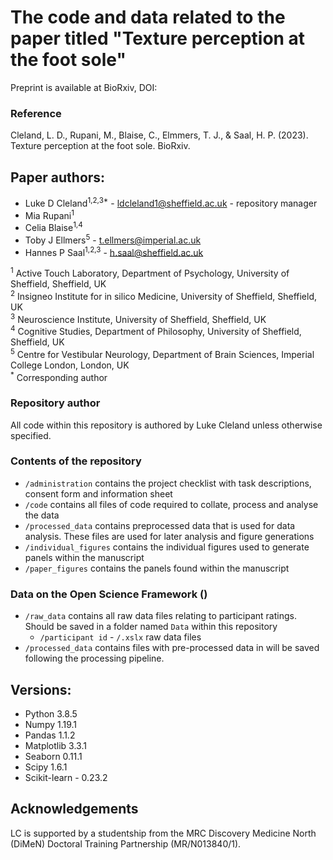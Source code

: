 # The code and data related to the paper titled "Texture perception at the foot sole"
Preprint is available at BioRxiv, DOI: 

### Reference
Cleland, L. D., Rupani, M., Blaise, C., Elmmers, T. J., & Saal, H. P. (2023). Texture perception at the foot sole. BioRxiv.

## Paper authors:
* Luke D Cleland<sup>1,2,3*</sup> - ldcleland1@sheffield.ac.uk - repository manager
* Mia Rupani<sup>1</sup>
* Celia Blaise<sup>1,4</sup>
* Toby J Ellmers<sup>5</sup> - t.ellmers@imperial.ac.uk
* Hannes P Saal<sup>1,2,3</sup> - h.saal@sheffield.ac.uk

<sup>1</sup> Active Touch Laboratory, Department of Psychology, University of Sheffield, Sheffield, UK <br />
<sup>2</sup> Insigneo Institute for in silico Medicine, University of Sheffield, Sheffield, UK <br />
<sup>3</sup> Neuroscience Institute, University of Sheffield, Sheffield, UK <br />
<sup>4</sup> Cognitive Studies, Department of Philosophy, University of Sheffield, Sheffield, UK <br />
<sup>5</sup> Centre for Vestibular Neurology, Department of Brain Sciences, Imperial College London, London, UK <br />
<sup>*</sup> Corresponding author

### Repository author
All code within this repository is authored by Luke Cleland unless otherwise specified.

### Contents of the repository
* `/administration` contains the project checklist with task descriptions, consent form and information sheet
* `/code` contains all files of code required to collate, process and analyse the data
* `/processed_data` contains preprocessed data that is used for data analysis. These files are used for later analysis and figure generations
* `/individual_figures` contains the individual figures used to generate panels within the manuscript
* `/paper_figures` contains the panels found within the manuscript

### Data on the Open Science Framework ()
* `/raw_data` contains all raw data files relating to participant ratings. Should be saved in a folder named `Data` within this repository
     - `/participant id`
             - `/.xslx` raw data files
* `/processed_data` contains files with pre-processed data in will be saved following the processing pipeline. 

## Versions:
* Python 3.8.5
* Numpy 1.19.1
* Pandas 1.1.2
* Matplotlib 3.3.1
* Seaborn 0.11.1
* Scipy 1.6.1
* Scikit-learn - 0.23.2    

## Acknowledgements
LC is supported by a studentship from the MRC Discovery Medicine North (DiMeN)
Doctoral Training Partnership (MR/N013840/1).
